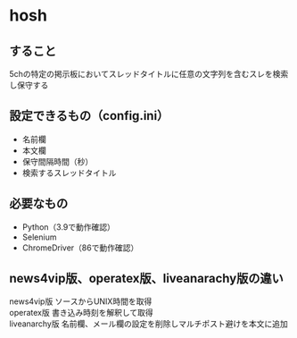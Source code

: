 # hosh
## すること
5chの特定の掲示板においてスレッドタイトルに任意の文字列を含むスレを検索し保守する
## 設定できるもの（config.ini）
* 名前欄
* 本文欄
* 保守間隔時間（秒）
* 検索するスレッドタイトル
## 必要なもの
* Python（3.9で動作確認）
* Selenium
* ChromeDriver（86で動作確認）
## news4vip版、operatex版、liveanarachy版の違い
news4vip版 ソースからUNIX時間を取得  
operatex版 書き込み時刻を解釈して取得  
liveanarchy版 名前欄、メール欄の設定を削除しマルチポスト避けを本文に追加  
